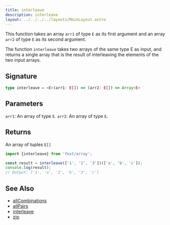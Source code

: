 ```yaml
---
title: interleave
description: interleave
layout: ../../../../layouts/MainLayout.astro
---
```

This function takes 
an array `arr1` of type `E` as its first argument 
and
an array `arr2` of type `E` as its second argument. 

The function `interleave` takes two arrays of the same type E as input, and returns a single array that is the result of interleaving the elements of the two input arrays.
## Signature

```ts
type interleave = <E>(arr1: E[]) => (arr2: E[]) => Array<E>
```

## Parameters

`arr1`: An array of type `E`.
`arr2`: An array of type `E`.

## Returns

An array of tuples `E[]`

```ts
import {interleave} from 'fnxt/array';

const result = interleave(['1', '2', '3'])(['a', 'b', 'c']);
console.log(result);
// Output: ['1', 'a', '2', 'b', '3', 'c']
```


## See Also
- [allCombinations](/core/en/array/operator/allCombinations)
- [allPairs](/core/en/array/operator/allPairs)
- [interleave](/core/en/array/operator/interleave)
- [zip](/core/en/array/operator/zip)
